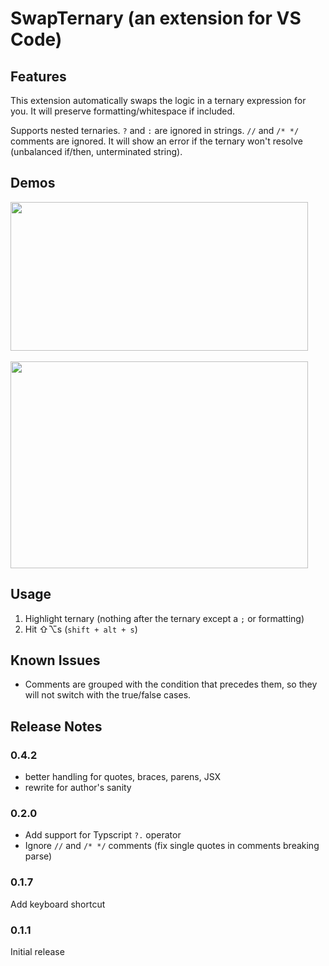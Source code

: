 # SwapTernary (an extension for VS Code)

## Features

This extension automatically swaps the logic in a ternary expression for you.  It will preserve formatting/whitespace if included.

Supports nested ternaries.  `?` and `:` are ignored in strings.  `//` and `/* */` comments are ignored.  It will show an error if the ternary won't resolve (unbalanced if/then, unterminated string).

## Demos

<img src="https://j.gifs.com/oV5V2L.gif" width="476" height="238"/>
<br />
<br />

<img src="https://j.gifs.com/JyoyZK.gif" width="476" height="331"/>

## Usage

1. Highlight ternary (nothing after the ternary except a `;` or formatting)
2. Hit ⇧⌥s (`shift + alt + s`)

## Known Issues

- Comments are grouped with the condition that precedes them, so they will not switch with the true/false cases.

## Release Notes

### 0.4.2

- better handling for quotes, braces, parens, JSX
- rewrite for author's sanity

### 0.2.0

- Add support for Typscript `?.` operator
- Ignore `//` and `/* */` comments (fix single quotes in comments breaking parse)

### 0.1.7

Add keyboard shortcut

### 0.1.1

Initial release

